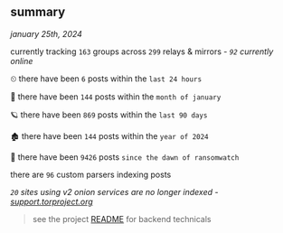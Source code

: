 
## summary
_january 25th, 2024_

currently tracking `163` groups across `299` relays & mirrors - _`92` currently online_

⏲ there have been `6` posts within the `last 24 hours`

🦈 there have been `144` posts within the `month of january`

🪐 there have been `869` posts within the `last 90 days`

🏚 there have been `144` posts within the `year of 2024`

🦕 there have been `9426` posts `since the dawn of ransomwatch`

there are `96` custom parsers indexing posts

_`20` sites using v2 onion services are no longer indexed - [support.torproject.org](https://support.torproject.org/onionservices/v2-deprecation/)_

> see the project [README](https://github.com/joshhighet/ransomwatch#ransomwatch--) for backend technicals
